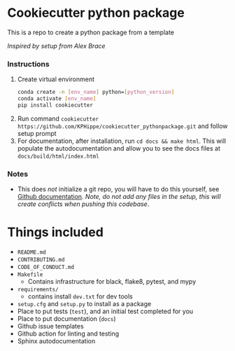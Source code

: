 # Cookiecutter python package 

This is a repo to create a python package from a template 

*Inspired by setup from Alex Brace*

### Instructions 

1. Create virtual environment 
    ```bash
    conda create -n [env_name] python=[python_version]
    conda activate [env_name]
    pip install cookiecutter
    ```
1. Run command `cookiecutter https://github.com/KPHippe/cookiecutter_pythonpackage.git` and follow setup prompt
1. For documentation, after installation, run `cd docs && make html`. This will populate the autodocumentation and allow you to see the docs files at `docs/build/html/index.html`

### Notes 
* This does *not* initialize a git repo, you will have to do this yourself, see [Github documentation](https://docs.github.com/en/get-started/quickstart/create-a-repo). *Note, do not add any files in the setup, this will create conflicts when pushing this codebase*.   

# Things included 
* `README.md`
* `CONTRIBUTING.md`
* `CODE_OF_CONDUCT.md`
* `Makefile`
    * Contains infrastructure for black, flake8, pytest, and mypy
* `requirements/`
    * contains install `dev.txt` for dev tools 
* `setup.cfg` and `setup.py` to install as a package 
* Place to put tests (`test`), and an initial test completed for you 
* Place to put documentation (`docs`)
* Github issue templates 
* Github action for linting and testing 
* Sphinx autodocumentation 